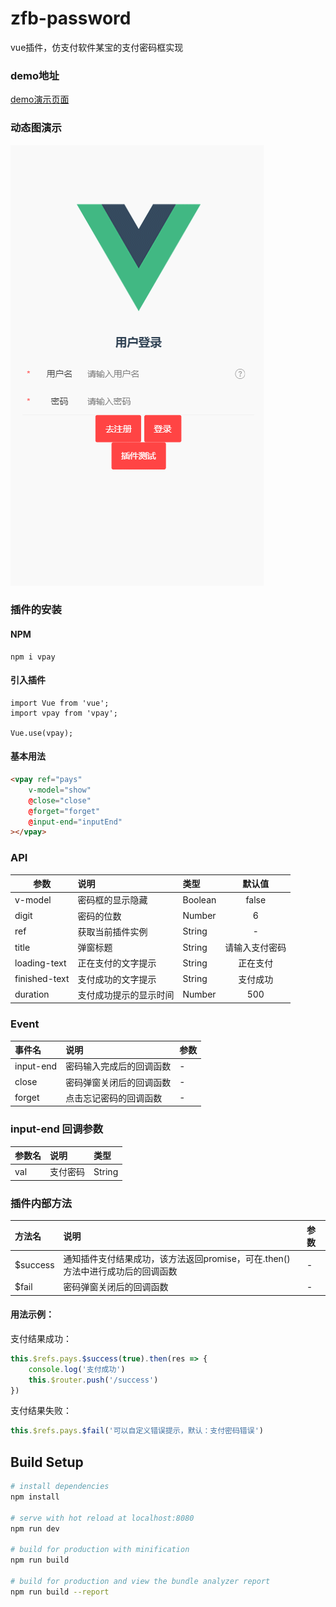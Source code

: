 # zfb-password
vue插件，仿支付软件某宝的支付密码框实现

### demo地址
[demo演示页面](https://chinaberg.github.io/vpay/dist/#/, '支付密码弹窗demo演示页面')

### 动态图演示
![支付密码框演示动图](./static/pay.gif)

### 插件的安装
#### NPM 
```
npm i vpay
```
#### 引入插件
```
import Vue from 'vue';
import vpay from 'vpay';

Vue.use(vpay);
```

#### 基本用法  
```html
<vpay ref="pays"
    v-model="show"           
    @close="close"
    @forget="forget"
    @input-end="inputEnd"
></vpay>
```

### API  
| 参数 | 说明 | 类型 | 默认值 |  
| - | :- | :- | :-: |  
| v-model | 密码框的显示隐藏 | Boolean | false | 
| digit | 密码的位数| Number | 6 |
| ref | 获取当前插件实例 | String | - |
| title | 弹窗标题 | String | 请输入支付密码 |
| loading-text | 正在支付的文字提示 | String | 正在支付 |
| finished-text | 支付成功的文字提示 | String | 支付成功 |
| duration | 支付成功提示的显示时间 | Number | 500 |


### Event    

| 事件名 | 说明 | 参数 |  
| :- | :- | :- |
| input-end | 密码输入完成后的回调函数 | - |
| close | 密码弹窗关闭后的回调函数 | - |
| forget | 点击忘记密码的回调函数 | - |

### input-end 回调参数
| 参数名 | 说明 | 类型 |
| - | :- | :- |
| val | 支付密码 | String |

### 插件内部方法  
| 方法名 | 说明 | 参数 |  
| :- | :- | :- |
| $success | 通知插件支付结果成功，该方法返回promise，可在.then()方法中进行成功后的回调函数 | - |
| $fail| 密码弹窗关闭后的回调函数 | - |  

#### 用法示例：  
支付结果成功：  
```javascript
this.$refs.pays.$success(true).then(res => {
    console.log('支付成功')
    this.$router.push('/success')
})
```
支付结果失败：  
```javascript  
this.$refs.pays.$fail('可以自定义错误提示，默认：支付密码错误')  
```  

## Build Setup

``` bash
# install dependencies
npm install

# serve with hot reload at localhost:8080
npm run dev

# build for production with minification
npm run build

# build for production and view the bundle analyzer report
npm run build --report
```
